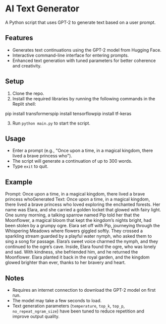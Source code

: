 # AI Text Generator
A Python script that uses GPT-2 to generate text based on a user prompt.

## Features
- Generates text continuations using the GPT-2 model from Hugging Face.
- Interactive command-line interface for entering prompts.
- Enhanced text generation with tuned parameters for better coherence and creativity.

## Setup
1. Clone the repo.
2. Install the required libraries by running the following commands in the Replit shell:

pip install transformerspip install tensorflowpip install tf-keras

3. Run `python main.py` to start the script.

## Usage
- Enter a prompt (e.g., "Once upon a time, in a magical kingdom, there lived a brave princess who").
- The script will generate a continuation of up to 300 words.
- Type `exit` to quit.

## Example

Prompt: Once upon a time, in a magical kingdom, there lived a brave princess whoGenerated Text: Once upon a time, in a magical kingdom, there lived a brave princess who loved exploring the enchanted forests. Her name was Elara, and she carried a golden locket that glowed with fairy light. One sunny morning, a talking sparrow named Pip told her that the Moonflower, a magical bloom that kept the kingdom’s nights bright, had been stolen by a grumpy ogre. Elara set off with Pip, journeying through the Whispering Meadows where flowers giggled softly. They crossed a sparkling stream guarded by a playful water nymph, who asked them to sing a song for passage. Elara’s sweet voice charmed the nymph, and they continued to the ogre’s cave. Inside, Elara found the ogre, who was lonely and sad. With kindness, she befriended him, and he returned the Moonflower. Elara planted it back in the royal garden, and the kingdom glowed brighter than ever, thanks to her bravery and heart.


## Notes
- Requires an internet connection to download the GPT-2 model on first run.
- The model may take a few seconds to load.
- Text generation parameters (`temperature`, `top_k`, `top_p`, `no_repeat_ngram_size`) have been tuned to reduce repetition and improve output quality.
